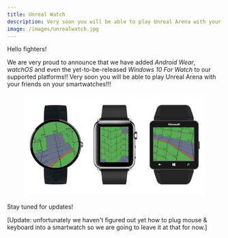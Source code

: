 ```yaml
---
title: Unreal Watch
description: Very soon you will be able to play Unreal Arena with your friends on your smartwatches!!!
image: /images/unrealwatch.jpg
---
```


Hello fighters!

We are very proud to announce that we have added _Android Wear_, _watchOS_ and
even the yet-to-be-released _Windows 10 For Watch_ to our supported platforms!!
Very soon you will be able to play Unreal Arena with your friends on your
smartwatches!!!

<figure>
  <img src="/images/unrealwatch.jpg" alt="Unreal Watch">
</figure>

Stay tuned for updates!

[Update: unfortunately we haven't figured out yet how to plug mouse & keyboard
into a smartwatch so we are going to leave it at that for now.]
